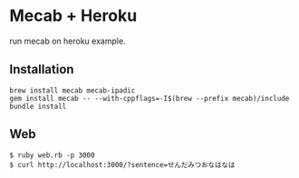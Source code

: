 # Mecab + Heroku

run mecab on heroku example.

## Installation

```
brew install mecab mecab-ipadic
gem install mecab -- --with-cppflags=-I$(brew --prefix mecab)/include
bundle install
```

## Web

```
$ ruby web.rb -p 3000
$ curl http://localhost:3000/?sentence=せんだみつおなはなは
```
